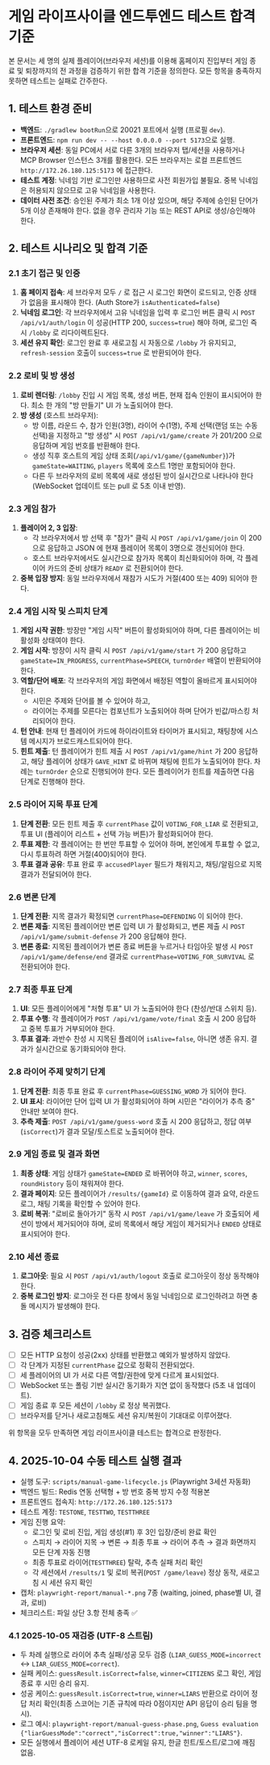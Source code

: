 # 게임 라이프사이클 엔드투엔드 테스트 합격 기준

본 문서는 세 명의 실제 플레이어(브라우저 세션)를 이용해 홈페이지 진입부터 게임 종료 및 퇴장까지의 전 과정을 검증하기 위한 합격 기준을 정의한다. 모든 항목을 충족하지 못하면 테스트는 실패로 간주한다.

## 1. 테스트 환경 준비
- **백엔드**: `./gradlew bootRun`으로 20021 포트에서 실행 (프로필 `dev`).
- **프론트엔드**: `npm run dev -- --host 0.0.0.0 --port 5173`으로 실행.
- **브라우저 세션**: 동일 PC에서 서로 다른 3개의 브라우저 탭/세션을 사용하거나 MCP Browser 인스턴스 3개를 활용한다. 모든 브라우저는 로컬 프론트엔드 `http://172.26.180.125:5173` 에 접근한다.
- **테스트 계정**: 닉네임 기반 로그인만 사용하므로 사전 회원가입 불필요. 중복 닉네임은 허용되지 않으므로 고유 닉네임을 사용한다.
- **데이터 사전 조건**: 승인된 주제가 최소 1개 이상 있으며, 해당 주제에 승인된 단어가 5개 이상 존재해야 한다. 없을 경우 관리자 기능 또는 REST API로 생성/승인해야 한다.

## 2. 테스트 시나리오 및 합격 기준

### 2.1 초기 접근 및 인증
1. **홈 페이지 접속**: 세 브라우저 모두 `/` 로 접근 시 로그인 화면이 로드되고, 인증 상태가 없음을 표시해야 한다. (Auth Store가 `isAuthenticated=false`)
2. **닉네임 로그인**: 각 브라우저에서 고유 닉네임을 입력 후 로그인 버튼 클릭 시 `POST /api/v1/auth/login` 이 성공(HTTP 200, `success=true`) 해야 하며, 로그인 즉시 `/lobby` 로 리다이렉트된다.
3. **세션 유지 확인**: 로그인 완료 후 새로고침 시 자동으로 `/lobby` 가 유지되고, `refresh-session` 호출이 `success=true` 로 반환되어야 한다.

### 2.2 로비 및 방 생성
1. **로비 렌더링**: `/lobby` 진입 시 게임 목록, 생성 버튼, 현재 접속 인원이 표시되어야 한다. 최소 한 개의 "방 만들기" UI 가 노출되어야 한다.
2. **방 생성** (호스트 브라우저):
   - 방 이름, 라운드 수, 참가 인원(3명), 라이어 수(1명), 주제 선택(랜덤 또는 수동 선택)을 지정하고 "방 생성" 시 `POST /api/v1/game/create` 가 201/200 으로 응답하며 게임 번호를 반환해야 한다.
   - 생성 직후 호스트의 게임 상태 조회(`/api/v1/game/{gameNumber}`)가 `gameState=WAITING`, `players` 목록에 호스트 1명만 포함되어야 한다.
   - 다른 두 브라우저의 로비 목록에 새로 생성된 방이 실시간으로 나타나야 한다 (WebSocket 업데이트 또는 pull 로 5초 이내 반영).

### 2.3 게임 참가
1. **플레이어 2, 3 입장**:
   - 각 브라우저에서 방 선택 후 "참가" 클릭 시 `POST /api/v1/game/join` 이 200 으로 응답하고 JSON 에 현재 플레이어 목록이 3명으로 갱신되어야 한다.
   - 호스트 브라우저에서도 실시간으로 참가자 목록이 최신화되어야 하며, 각 플레이어 카드의 준비 상태가 `READY` 로 전환되어야 한다.
2. **중복 입장 방지**: 동일 브라우저에서 재참가 시도가 거절(400 또는 409) 되어야 한다.

### 2.4 게임 시작 및 스피치 단계
1. **게임 시작 권한**: 방장만 "게임 시작" 버튼이 활성화되어야 하며, 다른 플레이어는 비활성화 상태여야 한다.
2. **게임 시작**: 방장이 시작 클릭 시 `POST /api/v1/game/start` 가 200 응답하고 `gameState=IN_PROGRESS`, `currentPhase=SPEECH`, `turnOrder` 배열이 반환되어야 한다.
3. **역할/단어 배포**: 각 브라우저의 게임 화면에서 배정된 역할이 올바르게 표시되어야 한다.
   - 시민은 주제와 단어를 볼 수 있어야 하고,
   - 라이어는 주제를 모른다는 컴포넌트가 노출되어야 하며 단어가 빈값/마스킹 처리되어야 한다.
4. **턴 안내**: 현재 턴 플레이어 카드에 하이라이트와 타이머가 표시되고, 채팅창에 시스템 메시지가 브로드캐스트되어야 한다.
5. **힌트 제출**: 턴 플레이어가 힌트 제출 시 `POST /api/v1/game/hint` 가 200 응답하고, 해당 플레이어 상태가 `GAVE_HINT` 로 바뀌며 채팅에 힌트가 노출되어야 한다. 차례는 `turnOrder` 순으로 진행되어야 한다. 모든 플레이어가 힌트를 제출하면 다음 단계로 진행해야 한다.

### 2.5 라이어 지목 투표 단계
1. **단계 전환**: 모든 힌트 제출 후 `currentPhase` 값이 `VOTING_FOR_LIAR` 로 전환되고, 투표 UI (플레이어 리스트 + 선택 가능 버튼)가 활성화되어야 한다.
2. **투표 제한**: 각 플레이어는 한 번만 투표할 수 있어야 하며, 본인에게 투표할 수 없고, 다시 투표하려 하면 거절(400)되어야 한다.
3. **투표 결과 공유**: 투표 완료 후 `accusedPlayer` 필드가 채워지고, 채팅/알림으로 지목 결과가 전달되어야 한다.

### 2.6 변론 단계
1. **단계 전환**: 지목 결과가 확정되면 `currentPhase=DEFENDING` 이 되어야 한다.
2. **변론 제출**: 지목된 플레이어만 변론 입력 UI 가 활성화되고, 변론 제출 시 `POST /api/v1/game/submit-defense` 가 200 응답해야 한다.
3. **변론 종료**: 지목된 플레이어가 변론 종료 버튼을 누르거나 타임아웃 발생 시 `POST /api/v1/game/defense/end` 결과로 `currentPhase=VOTING_FOR_SURVIVAL` 로 전환되어야 한다.

### 2.7 최종 투표 단계
1. **UI**: 모든 플레이어에게 "처형 투표" UI 가 노출되어야 한다 (찬성/반대 스위치 등).
2. **투표 수행**: 각 플레이어가 `POST /api/v1/game/vote/final` 호출 시 200 응답하고 중복 투표가 거부되어야 한다.
3. **투표 결과**: 과반수 찬성 시 지목된 플레이어 `isAlive=false`, 아니면 생존 유지. 결과가 실시간으로 동기화되어야 한다.

### 2.8 라이어 주제 맞히기 단계
1. **단계 전환**: 최종 투표 완료 후 `currentPhase=GUESSING_WORD` 가 되어야 한다.
2. **UI 표시**: 라이어만 단어 입력 UI 가 활성화되어야 하며 시민은 "라이어가 추측 중" 안내만 보여야 한다.
3. **추측 제출**: `POST /api/v1/game/guess-word` 호출 시 200 응답하고, 정답 여부(`isCorrect`)가 결과 모달/토스트로 노출되어야 한다.

### 2.9 게임 종료 및 결과 화면
1. **최종 상태**: 게임 상태가 `gameState=ENDED` 로 바뀌어야 하고, `winner`, `scores`, `roundHistory` 등이 채워져야 한다.
2. **결과 페이지**: 모든 플레이어가 `/results/{gameId}` 로 이동하여 결과 요약, 라운드 로그, 채팅 기록을 확인할 수 있어야 한다.
3. **로비 복귀**: "로비로 돌아가기" 동작 시 `POST /api/v1/game/leave` 가 호출되어 세션이 방에서 제거되어야 하며, 로비 목록에서 해당 게임이 제거되거나 `ENDED` 상태로 표시되어야 한다.

### 2.10 세션 종료
1. **로그아웃**: 필요 시 `POST /api/v1/auth/logout` 호출로 로그아웃이 정상 동작해야 한다.
2. **중복 로그인 방지**: 로그아웃 전 다른 창에서 동일 닉네임으로 로그인하려고 하면 충돌 메시지가 발생해야 한다.

## 3. 검증 체크리스트
- [ ] 모든 HTTP 요청이 성공(2xx) 상태를 반환했고 예외가 발생하지 않았다.
- [ ] 각 단계가 지정된 `currentPhase` 값으로 정확히 전환되었다.
- [ ] 세 플레이어의 UI 가 서로 다른 역할/권한에 맞게 다르게 표시되었다.
- [ ] WebSocket 또는 폴링 기반 실시간 동기화가 지연 없이 동작했다 (5초 내 업데이트).
- [ ] 게임 종료 후 모든 세션이 `/lobby` 로 정상 복귀했다.
- [ ] 브라우저를 닫거나 새로고침해도 세션 유지/복원이 기대대로 이루어졌다.

위 항목을 모두 만족하면 게임 라이프사이클 테스트는 합격으로 판정한다.

## 4. 2025-10-04 수동 테스트 실행 결과
- 실행 도구: `scripts/manual-game-lifecycle.js` (Playwright 3세션 자동화)
- 백엔드 빌드: Redis 연동 선택형 + 방 번호 중복 방지 수정 적용본
- 프론트엔드 접속지: `http://172.26.180.125:5173`
- 테스트 계정: `TESTONE`, `TESTTWO`, `TESTTHREE`
- 게임 진행 요약:
  - 로그인 및 로비 진입, 게임 생성(#1) 후 3인 입장/준비 완료 확인
  - 스피치 → 라이어 지목 → 변론 → 최종 투표 → 라이어 추측 → 결과 화면까지 모든 단계 자동 진행
  - 최종 투표로 라이어(`TESTTHREE`) 탈락, 추측 실패 처리 확인
  - 각 세션에서 `/results/1` 및 로비 복귀(`POST /game/leave`) 정상 동작, 새로고침 시 세션 유지 확인
- 캡처: `playwright-report/manual-*.png` 7종 (waiting, joined, phase별 UI, 결과, 로비)
- 체크리스트: 파일 상단 3.항 전체 충족 ✅

### 4.1 2025-10-05 재검증 (UTF-8 스트림)
- 두 차례 실행으로 라이어 추측 실패/성공 모두 검증 (`LIAR_GUESS_MODE=incorrect` ↔ `LIAR_GUESS_MODE=correct`).
- 실패 케이스: `guessResult.isCorrect=false`, `winner=CITIZENS` 로그 확인, 게임 종료 후 시민 승리 유지.
- 성공 케이스: `guessResult.isCorrect=true`, `winner=LIARS` 반환으로 라이어 정답 처리 확인(최종 스코어는 기존 규칙에 따라 0점이지만 API 응답이 승리 팀을 명시).
- 로그 예시: `playwright-report/manual-guess-phase.png`, `Guess evaluation {"liarGuessMode":"correct","isCorrect":true,"winner":"LIARS"}`.
- 모든 실행에서 플레이어 세션 UTF-8 로케일 유지, 한글 힌트/토스트/로그에 깨짐 없음.

